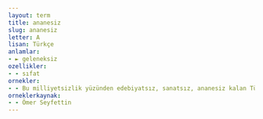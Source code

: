 ```yaml
---
layout: term
title: ananesiz
slug: ananesiz
letter: A
lisan: Türkçe
anlamlar:
- ► geleneksiz
ozellikler:
- - sıfat
ornekler:
- - Bu milliyetsizlik yüzünden edebiyatsız, sanatsız, ananesiz kalan Türkler, en basit hakikatlere de akıl erdiremiyorlardı.
orneklerkaynak:
- - Ömer Seyfettin
---
```

